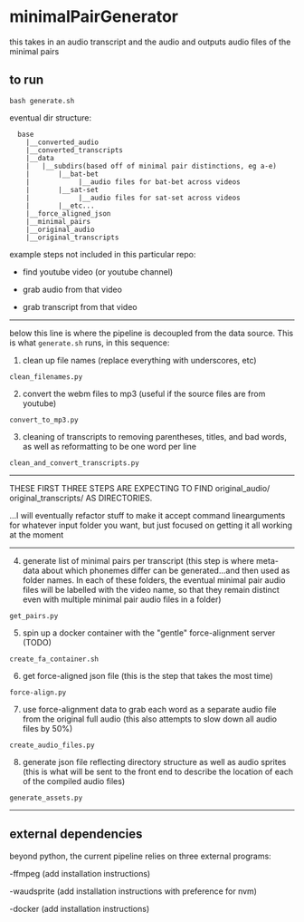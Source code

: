 
# minimalPairGenerator
this takes in an audio transcript and the audio and outputs audio files of the minimal pairs

## to run
`bash generate.sh`

eventual dir structure:
```
  base
    |__converted_audio
    |__converted_transcripts
    |__data
    |   |__subdirs(based off of minimal pair distinctions, eg a-e)
    |       |__bat-bet
    |            |__audio files for bat-bet across videos
    |       |__sat-set
    |            |__audio files for sat-set across videos
    |       |__etc...
    |__force_aligned_json
    |__minimal_pairs
    |__original_audio
    |__original_transcripts
```

example steps not included in this particular repo:

- find youtube video (or youtube channel)

- grab audio from that video

- grab transcript from that video

--------------------------------------------------------------
below this line is where the pipeline is decoupled from the data source. This is what `generate.sh` runs, in this sequence:

1. clean up file names (replace everything with underscores, etc)

`clean_filenames.py`


2. convert the webm files to mp3
(useful if the source files are from youtube)

`convert_to_mp3.py`


3. cleaning of transcripts to removing parentheses, titles, and bad words, as well as reformatting to be one word per line

`clean_and_convert_transcripts.py`

***
THESE FIRST THREE STEPS ARE EXPECTING TO FIND
original_audio/
original_transcripts/
AS DIRECTORIES.

...I will eventually refactor stuff to make it accept command linearguments for whatever input folder you want, but just focused on getting it all working at the moment
***

4. generate list of minimal pairs per transcript
(this step is where meta-data about which phonemes differ can be generated...and then used as folder names. In each of these folders, the eventual minimal pair audio files will be labelled with the video name, so that they remain distinct even with multiple minimal pair audio files in a folder)

`get_pairs.py`


5. spin up a docker container with the "gentle" force-alignment server (TODO)

`create_fa_container.sh`


6. get force-aligned json file
(this is the step that takes the most time)

`force-align.py`


7. use force-alignment data to grab each word as a separate audio file from the original full audio
(this also attempts to slow down all audio files by 50%)

`create_audio_files.py`


8. generate json file reflecting directory structure as well as audio sprites
(this is what will be sent to the front end to describe the location of each of the compiled audio files)

`generate_assets.py`


------------------------------------------------------------------

## external dependencies
beyond python, the current pipeline relies on three external programs:

-ffmpeg (add installation instructions)

-waudsprite (add installation instructions with preference for nvm)

-docker (add installation instructions)
